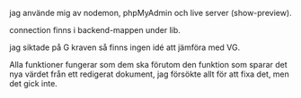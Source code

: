 jag använde mig av nodemon, phpMyAdmin och live server (show-preview).

connection finns i backend-mappen under lib.

jag siktade på G kraven så finns ingen idé att jämföra med VG.

Alla funktioner fungerar som dem ska förutom den funktion som sparar det nya värdet från ett redigerat dokument, jag försökte allt för att fixa det, men det gick inte.